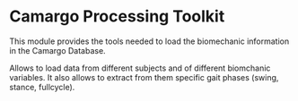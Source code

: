 # Camargo Processing Toolkit

This module provides the tools needed to
load the biomechanic information in the
Camargo Database.

Allows to load data from different subjects
and of different biomchanic variables.
It also allows to extract from them specific
gait phases (swing, stance, fullcycle).
